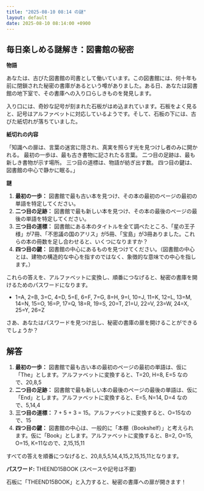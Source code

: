 ```yaml
---
title: "2025-08-10 08:14 の謎"
layout: default
date: 2025-08-10 08:14:00 +0900
---
```

## 毎日楽しめる謎解き：図書館の秘密

**物語**

あなたは、古びた図書館の司書として働いています。この図書館には、何十年も前に閉鎖された秘密の書庫があるという噂がありました。ある日、あなたは図書館の地下室で、その書庫への入り口らしきものを発見します。

入り口には、奇妙な記号が刻まれた石板がはめ込まれています。石板をよく見ると、記号はアルファベットに対応しているようです。そして、石板の下には、古びた紙切れが落ちていました。

**紙切れの内容**

「知識への扉は、言葉の迷宮に隠され、真実を照らす光を見つけし者のみに開かれる。
最初の一歩は、最も古き書物に記されたる言葉。
二つ目の足跡は、最も新しき書物が示す場所。
三つ目の道標は、物語が紡ぎ出す数。
四つ目の鍵は、図書館の中心で静かに眠る。」

**謎**

1.  **最初の一歩：** 図書館で最も古い本を見つけ、その本の最初のページの最初の単語を特定してください。
2.  **二つ目の足跡：** 図書館で最も新しい本を見つけ、その本の最後のページの最後の単語を特定してください。
3.  **三つ目の道標：** 図書館にある本のタイトルを全て調べたところ、「星の王子様」が7冊、「不思議の国のアリス」が5冊、「宝島」が3冊ありました。これらの本の冊数を足し合わせると、いくつになりますか？
4.  **四つ目の鍵：** 図書館の中心にあるものを見つけてください。（図書館の中心とは、建物の構造的な中心を指すのではなく、象徴的な意味での中心を指します。）

これらの答えを、アルファベットに変換し、順番につなげると、秘密の書庫を開けるためのパスワードになります。

*   1=A, 2=B, 3=C, 4=D, 5=E, 6=F, 7=G, 8=H, 9=I, 10=J, 11=K, 12=L, 13=M, 14=N, 15=O, 16=P, 17=Q, 18=R, 19=S, 20=T, 21=U, 22=V, 23=W, 24=X, 25=Y, 26=Z

さあ、あなたはパスワードを見つけ出し、秘密の書庫の扉を開けることができるでしょうか？

## 解答

1.  **最初の一歩：** 図書館で最も古い本の最初のページの最初の単語は、仮に「The」とします。アルファベットに変換すると、T=20, H=8, E=5 なので、20,8,5
2.  **二つ目の足跡：** 図書館で最も新しい本の最後のページの最後の単語は、仮に「End」とします。アルファベットに変換すると、E=5, N=14, D=4 なので、5,14,4
3.  **三つ目の道標：** 7 + 5 + 3 = 15。アルファベットに変換すると、O=15なので、15
4.  **四つ目の鍵：** 図書館の中心は、一般的に「本棚（Bookshelf）」と考えられます。仮に「Book」とします。アルファベットに変換すると、B=2, O=15, O=15, K=11なので、2,15,15,11

すべての答えを順番につなげると、20,8,5,5,14,4,15,2,15,15,11となります。

**パスワード:** THEEND15BOOK (スペースや記号は不要)

石板に「THEEND15BOOK」と入力すると、秘密の書庫への扉が開きます！
